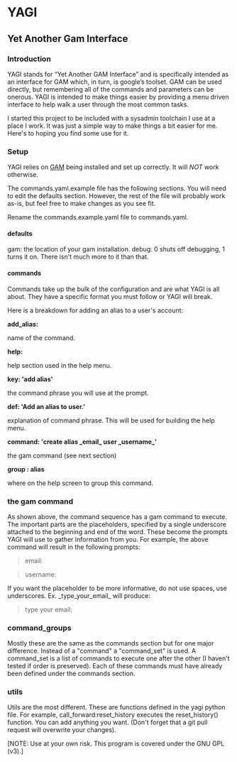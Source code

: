 # YAGI
## Yet Another Gam Interface

### Introduction
YAGI stands for “Yet Another GAM Interface” and is specifically intended as an interface for 
GAM which, in turn, is google’s toolset.  GAM can be used directly, but remembering all of 
the commands and parameters can be onerous. YAGI is intended to make things easier by providing
a menu driven interface to help walk a user through the most common tasks.


I started this project to be included with a sysadmin toolchain I use at a place
I work. It was just a simple way to make things a bit easier for me. Here's
to hoping you find some use for it.


### Setup
YAGI relies on [GAM](https://github.com/GAM-team/GAM/wiki) being installed and set up correctly.
It will *NOT* work otherwise. 

The commands.yaml.example file has the following sections. You will need to edit the defaults section.
However, the rest of the file will probably work as-is, but feel free to make changes
as you see fit.

Rename the commands.example.yaml file to commands.yaml.


#### defaults
gam: the location of your gam installation.
debug: 0 shuts off debugging, 1 turns it on. There isn't much more to it than that.

#### commands
Commands take up the bulk of the configuration and are what YAGI is all about. They have
a specific format you must follow or YAGI will break.

Here is a breakdown for adding an alias to a user's account:

**add_alias:**

name of the command.

**help:**

help section used in the help menu.

**key: 'add alias'**

the command phrase you will use at the prompt.

**def: 'Add an alias to user.'**

explanation of command phrase. This will be used for building the help menu.

**command: 'create alias \_email\_  user  \_username\_'**

the gam command (see next section)

**group : alias**

where on the help screen to group this command.



### the gam command
As shown above, the command sequence has a gam command to execute. The important parts are the 
placeholders, specified by a single underscore attached to the beginning and end of the 
word. These become the prompts YAGI will use to gather information from you. For example,
the above command will result in the following prompts:
> email:

> username:

If you want the placeholder to be more informative, do not use spaces, use underscores. 
Ex. \_type_your_email\_ will produce: 
> type your email:


### command_groups

Mostly these are the same as the commands section but for one major difference.
Instead of a "command" a "command_set" is used. A command_set is a list of 
commands to execute one after the other (I haven't tested if order is preserved).
Each of these commands must have already been defined under the commands section.

### utils
Utils are the most different. These are functions defined in the yagi python file. 
For example, call_forward:reset_history executes the reset_history() function.
You can add anything you want. (Don't forget that a git pull request will overwrite 
your changes). 

[NOTE: Use at your own risk. This program is covered under the GNU GPL (v3).]
